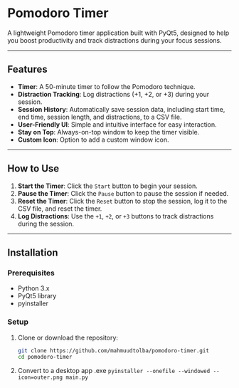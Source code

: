 # Pomodoro Timer

A lightweight Pomodoro timer application built with PyQt5, designed to help you boost productivity and track distractions during your focus sessions.

---

## Features

- **Timer**: A 50-minute timer to follow the Pomodoro technique.
- **Distraction Tracking**: Log distractions (+1, +2, or +3) during your session.
- **Session History**: Automatically save session data, including start time, end time, session length, and distractions, to a CSV file.
- **User-Friendly UI**: Simple and intuitive interface for easy interaction.
- **Stay on Top**: Always-on-top window to keep the timer visible.
- **Custom Icon**: Option to add a custom window icon.

---

## How to Use

1. **Start the Timer**: Click the `Start` button to begin your session.
2. **Pause the Timer**: Click the `Pause` button to pause the session if needed.
3. **Reset the Timer**: Click the `Reset` button to stop the session, log it to the CSV file, and reset the timer.
4. **Log Distractions**: Use the `+1`, `+2`, or `+3` buttons to track distractions during the session.

---

## Installation

### Prerequisites

- Python 3.x
- PyQt5 library
- pyinstaller

### Setup

1. Clone or download the repository:
   ```bash
   git clone https://github.com/mahmuudtolba/pomodoro-timer.git
   cd pomodoro-timer
   
2. Convert to a desktop app  .exe
   ```pyinstaller --onefile --windowed --icon=outer.png main.py```
